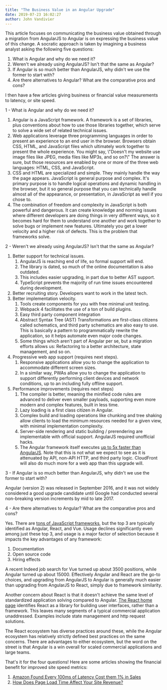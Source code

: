 ```yaml
---
title: "The Business Value in an Angular Upgrade"
date: 2019-07-23 16:02:27
author: John Vandivier
---
```




<!-- wp:paragraph -->
<p>This article focuses on communicating the business value obtained through a migration from AngularJS to Angular is on expressing the business value of this change.&nbsp;A socratic approach is taken by imagining a business analyst asking the following five questions:</p>
<!-- /wp:paragraph -->

<!-- wp:list {\"ordered\":true} -->
<ol><li>What is Angular and why do we need it?</li><li>Weren't we already using AngularJS? Isn't that the same as Angular?</li><li>If Angular is so much better than AngularJS, why didn't we use the former to start with?</li><li>Are there alternatives to Angular? What are the comparative pros and cons?</li></ol>
<!-- /wp:list -->

<!-- wp:paragraph -->
<p>I then have a few articles giving business or financial value measurements to latency, or site speed.</p>
<!-- /wp:paragraph -->

<!-- wp:paragraph -->
<p>1 - What is Angular and why do we need it?</p>
<!-- /wp:paragraph -->

<!-- wp:list {\"ordered\":true} -->
<ol><li>Angular is a JavaScript framework. A framework is a set of libraries, plus conventions about how to use those libraries together, which serve to solve a wide set of related technical issues.</li><li>Web applications leverage three programming languages in order to present an experience to an end user in the browser. Browsers obtain CSS, HTML, and JavaScript files which ultimately work together to present the whole experience. You might say, \"Doesn't my website use image files like JPEG, media files like MP3s, and so on?\" The answer is sure, but those resources are enabled by one or more of the three web languages: HTML, CSS, and JavaScript.</li><li>CSS and HTML are specialized and simple. They mainly handle the way the page appears. JavaScript is general purpose and complex. It's primary purpose is to handle logical operations and dynamic handling in the browser, but it so general purpose that you can technically handle almost all of the appearance, or presentation, in JavaScript as well if you chose to.</li><li>The combination of freedom and complexity in JavaScript is both powerful and dangerous. It can create knowledge and norming issues where different developers are doing things in very different ways, so it becomes hard for them to understand one another and work together to solve bugs or implement new features. Ultimately you get a lower velocity and a higher risk of defects. This is the problem that frameworks solve.</li></ol>
<!-- /wp:list -->

<!-- wp:paragraph -->
<p>2 - Weren't we already using AngularJS? Isn't that the same as Angular?</p>
<!-- /wp:paragraph -->

<!-- wp:list {\"ordered\":true} -->
<ol><li>Better support for technical issues.<ol><li>AngularJS is reaching end of life, so formal support will end.</li><li>The library is dated, so much of the online documentation is also outdated.</li><li>This includes easier upgrading, in part due to better AST support.</li><li>TypeScript prevents the majority of run time issues encountered during development.</li></ol></li><li>Better recruiting story. Developers want to work in the latest tech.</li><li>Better implementation velocity.<ol><li>Tools create components for you with free minimal unit testing.</li><li>Webpack 4 facilitates the use of a ton of build plugins.</li><li>Easy third party component integration</li><li>Abstract Syntax Tree (AST) Transformations are first-class citizens called schematics, and third party schematics are also easy to use. This is basically a pattern to programmatically rewrite the application, so it helps automate even major code changes.</li><li>Some things which aren't part of Angular per se, but a migration efforts allows us: Refactoring to a better architecture, state management, and so on.</li></ol></li><li>Progressive web app support (requires next steps). <ol><li>Responsive applications allow you to change the application to accommodate different screen sizes.</li><li>In a similar way, PWAs allow you to change the application to support differently performing client devices and network conditions, up to an including fully offline support.</li></ol></li><li>Performance improvements (requires next steps)<ol><li>The compiler is better, meaning the minified code rules are advanced to deliver even smaller payloads, supporting even more modern and complex features, built in less time.</li><li>Lazy loading is a first class citizen in Angular.</li><li>Complex build and loading operations like chunking and tree shaking allow clients to load the minimum resources needed for a given view, with minimal implementation complexity.</li><li>Server-side rendering and static building / prerendering are implementable with official support. AngularJS required unofficial hacks.</li><li>The Angular framework itself executes <a href=\"https://www.stackchief.com/blog/angular%20vs%20angularjs%20%7C%20key%20differences,%20performance,%20and%20popularity\">up to 5x faster than AngularJS</a>. Note that this is not what we expect to see as it is attenuated by API, non-API HTTP, and third party logic. CloudFront will also do much more for a web app than this upgrade will.</li></ol></li></ol>
<!-- /wp:list -->

<!-- wp:paragraph -->
<p>3 - If Angular is so much better than AngularJS, why didn't we use the former to start with?</p>
<!-- /wp:paragraph -->

<!-- wp:paragraph -->
<p>Angular (version 2) was released in September 2016, and it was not widely considered a good upgrade candidate until Google had conducted several non-breaking version increments by mid to late 2017.</p>
<!-- /wp:paragraph -->

<!-- wp:paragraph -->
<p>4 - Are there alternatives to Angular? What are the comparative pros and cons?</p>
<!-- /wp:paragraph -->

<!-- wp:paragraph -->
<p>Yes. There are <a href=\"https://en.wikipedia.org/w/index.php?title=Comparison_of_JavaScript_frameworks&amp;oldid=905254587\">tons of JavaScript frameworks</a>, but the top 3 are typically identified as Angular, React, and Vue. Usage declines significantly even among just these top 3, and usage is a major factor of selection because it impacts the key advantages of any framework:</p>
<!-- /wp:paragraph -->

<!-- wp:list {\"ordered\":true} -->
<ol><li>Documentation</li><li>Open source code</li><li>Hiring effects</li></ol>
<!-- /wp:list -->

<!-- wp:paragraph -->
<p>A recent Indeed job search for Vue turned up about 3500 positions, while Angular turned up about 15000. Effectively Angular and React are the go-to choices, and upgrading from AngularJS to Angular is generally much easier than upgrading from AngularJS to React, simply due to framework similarity.</p>
<!-- /wp:paragraph -->

<!-- wp:paragraph -->
<p>Another concern about React is that it doesn't achieve the same level of standardized application solving compared to Angular. <a href=\"https://reactjs.org/\">The React home page</a> identifies React as a library for building user interfaces, rather than a framework. This leaves many segments of a typical commercial application unaddressed. Examples include state management and http request solutions.</p>
<!-- /wp:paragraph -->

<!-- wp:paragraph -->
<p>The React ecosystem has diverse practices around these, while the Angular ecosystem has relatively strictly defined best practices on the same concerns. There are advantages to either ecosystem, but the word on the street is that Angular is a win overall for scaled commercial applications and large teams.</p>
<!-- /wp:paragraph -->

<!-- wp:paragraph -->
<p>That's it for the four questions! Here are some articles showing the financial benefit for improved site speed metrics:</p>
<!-- /wp:paragraph -->

<!-- wp:list {\"ordered\":true} -->
<ol><li><a href=\"https://www.gigaspaces.com/blog/amazon-found-every-100ms-of-latency-cost-them-1-in-sales/\">Amazon Found Every 100ms of Latency Cost them 1% in Sales</a></li><li><a href=\"https://www.machmetrics.com/speed-blog/how-does-page-load-time-affect-your-site-revenue/\">How Does Page Load Time Affect Your Site Revenue?</a></li></ol>
<!-- /wp:list -->